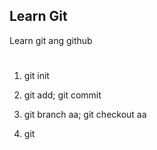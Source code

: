 ## Learn Git 

Learn git ang github
# 
1. git init
   
2. git add; git commit

3. git branch aa; git checkout aa

4. git 
